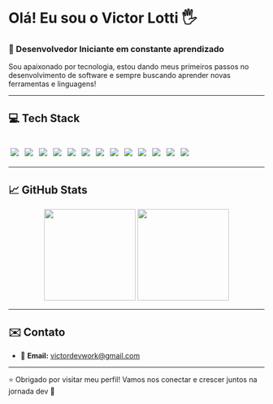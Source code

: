 # Olá! Eu sou o Victor Lotti 🖐️  
### 🚀 Desenvolvedor Iniciante em constante aprendizado

Sou apaixonado por tecnologia, estou dando meus primeiros passos no desenvolvimento de software e sempre buscando aprender novas ferramentas e linguagens!

---

## 💻 Tech Stack

<div style="display: inline_block"><br/>
  <img src="https://img.shields.io/badge/mysql-4479A1.svg?style=for-the-badge&logo=mysql&logoColor=white" style="margin: 4px;" />
  <img src="https://img.shields.io/badge/Udemy-A435F0?style=for-the-badge&logo=Udemy&logoColor=white" style="margin: 4px;" />
  <img src="https://img.shields.io/badge/spring-%236DB33F.svg?style=for-the-badge&logo=spring&logoColor=white" style="margin: 4px;" />
  <img src="https://img.shields.io/badge/Hibernate-59666C?style=for-the-badge&logo=Hibernate&logoColor=white" style="margin: 4px;" />
  <img src="https://img.shields.io/badge/Postman-FF6C37?style=for-the-badge&logo=postman&logoColor=white" style="margin: 4px;" />
  <img src="https://img.shields.io/badge/java-%23ED8B00.svg?style=for-the-badge&logo=openjdk&logoColor=white" style="margin: 4px;" />
  <img src="https://img.shields.io/badge/MongoDB-%234ea94b.svg?style=for-the-badge&logo=mongodb&logoColor=white" style="margin: 4px;" />
  <img src="https://img.shields.io/badge/Angular-DD0031?style=for-the-badge&logo=angular&logoColor=white" style="margin: 4px;" />
  <img src="https://img.shields.io/badge/CSS3-%231572B6.svg?style=for-the-badge&logo=css3&logoColor=white" style="margin: 4px;" />
  <img src="https://img.shields.io/badge/HTML5-E34F26?style=for-the-badge&logo=html5&logoColor=white" style="margin: 4px;" />
  <img src="https://img.shields.io/badge/TypeScript-3178C6?style=for-the-badge&logo=typescript&logoColor=white" style="margin: 4px;" />
  <img src="https://img.shields.io/badge/JavaScript-F7DF1E?style=for-the-badge&logo=javascript&logoColor=black" style="margin: 4px;" />
  <img src="https://img.shields.io/badge/Node.js-339933?style=for-the-badge&logo=nodedotjs&logoColor=white" style="margin: 4px;" />
</div>

---

## 📈 GitHub Stats

<div align="center">
  <img height="180em" src="https://github-readme-stats.vercel.app/api?username=victorlotti&show_icons=true&theme=radical&include_all_commits=true&count_private=true"/>
  <img height="180em" src="https://github-readme-stats.vercel.app/api/top-langs/?username=victorlotti&layout=compact&langs_count=8&theme=radical"/>
</div>

---

## ✉️ Contato

- 📧 **Email:** victordevwork@gmail.com 

---

⭐️ Obrigado por visitar meu perfil! Vamos nos conectar e crescer juntos na jornada dev 🚀  
